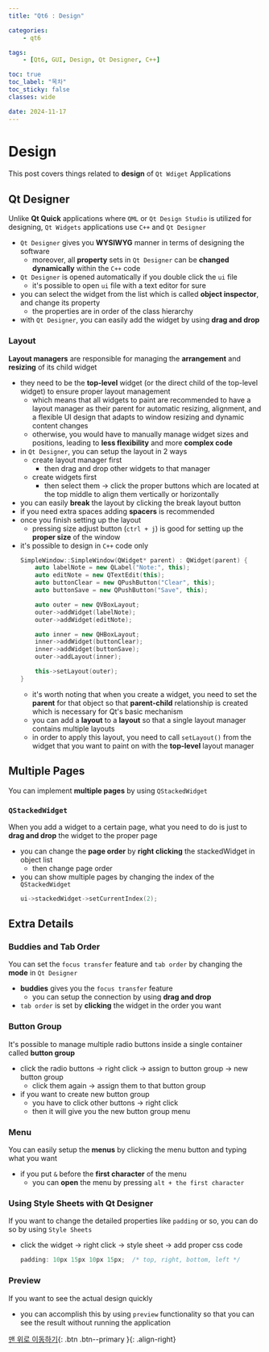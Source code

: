 ```yaml
---
title: "Qt6 : Design"

categories:
    - qt6

tags:
    - [Qt6, GUI, Design, Qt Designer, C++]

toc: true
toc_label: "목차"
toc_sticky: false
classes: wide

date: 2024-11-17
---
```


# Design
This post covers things related to **design** of `Qt Wdiget` Applications

## Qt Designer
Unlike **Qt Quick** applications where `QML` or `Qt Design Studio` is utilized for designing, `Qt Widgets` applications use `C++` and `Qt Designer`
- `Qt Designer` gives you **WYSIWYG** manner in terms of designing the software
    * moreover, all **property** sets in `Qt Designer` can be **changed dynamically** within the `C++` code
- `Qt Designer` is opened automatically if you double click the `ui` file
    * it's possible to open `ui` file with a text editor for sure
- you can select the widget from the list which is called **object inspector**, and change its property
    * the properties are in order of the class hierarchy
- with `Qt Designer`, you can easily add the widget by using **drag and drop**

### Layout
**Layout managers** are responsible for managing the **arrangement** and **resizing** of its child widget
- they need to be the **top-level** widget (or the direct child of the top-level widget) to ensure proper layout management
    * which means that all widgets to paint are recommended to have a layout manager as their parent for automatic resizing, alignment, and a flexible UI design that adapts to window resizing and dynamic content changes
    * otherwise, you would have to manually manage widget sizes and positions, leading to **less flexibility** and more **complex code**
- in `Qt Designer`, you can setup the layout in 2 ways
    * create layout manager first
        + then drag and drop other widgets to that manager
    * create widgets first
        + then select them -> click the proper buttons which are located at the top middle to align them vertically or horizontally
- you can easily **break** the layout by clicking the break layout button
- if you need extra spaces adding **spacers** is recommended
- once you finish setting up the layout
    * pressing size adjust button (`ctrl + j`) is good for setting up the **proper size** of the window
- it's possible to design in `C++` code only
    ```c++
    SimpleWindow::SimpleWindow(QWidget* parent) : QWidget(parent) {
        auto labelNote = new QLabel("Note:", this);
        auto editNote = new QTextEdit(this);
        auto buttonClear = new QPushButton("Clear", this);
        auto buttonSave = new QPushButton("Save", this);

        auto outer = new QVBoxLayout;
        outer->addWidget(labelNote);
        outer->addWidget(editNote);

        auto inner = new QHBoxLayout;
        inner->addWidget(buttonClear);
        inner->addWidget(buttonSave);
        outer->addLayout(inner);

        this->setLayout(outer);
    }
    ```
    * it's worth noting that when you create a widget, you need to set the **parent** for that object so that **parent-child** relationship is created which is necessary for Qt's basic mechanism
    * you can add a **layout** to a **layout** so that a single layout manager contains multiple layouts
    * in order to apply this layout, you need to call `setLayout()` from the widget that you want to paint on with the **top-level** layout manager


## Multiple Pages
You can implement **multiple pages** by using `QStackedWidget`

### `QStackedWidget`
When you add a widget to a certain page, what you need to do is just to **drag and drop** the widget to the proper page
- you can change the **page order** by **right clicking** the stackedWidget in object list
    * then change page order
- you can show multiple pages by changing the index of the `QStackedWidget` 
    ```c++
    ui->stackedWidget->setCurrentIndex(2);
    ```


## Extra Details

### Buddies and Tab Order
You can set the `focus transfer` feature and `tab order` by changing the **mode** in `Qt Designer`
- **buddies** gives you the `focus transfer` feature
    * you can setup the connection by using **drag and drop**
- `tab order` is set by **clicking** the widget in the order you want

### Button Group
It's possible to manage multiple radio buttons inside a single container called **button group**
- click the radio buttons -> right click -> assign to button group -> new button group
    * click them again -> assign them to that button group
- if you want to create new button group
    * you have to click other buttons -> right click
    * then it will give you the new button group menu

### Menu
You can easily setup the **menus** by clicking the menu button and typing what you want
- if you put `&` before the **first character** of the menu
    * you can **open** the menu by pressing `alt + the first character`

### Using Style Sheets with Qt Designer
If you want to change the detailed properties like `padding` or so, you can do so by using `Style Sheets`
- click the widget -> right click -> style sheet -> add proper css code
    ```cs
    padding: 10px 15px 10px 15px;  /* top, right, bottom, left */
    ```

### Preview
If you want to see the actual design quickly
- you can accomplish this by using `preview` functionality so that you can see the result without running the application


[맨 위로 이동하기](#){: .btn .btn--primary }{: .align-right}